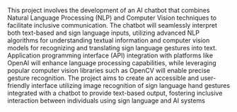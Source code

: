 This project involves the development of an AI chatbot that combines Natural Language 
Processing (NLP) and Computer Vision techniques to facilitate inclusive communication. The 
chatbot will seamlessly interpret both text-based and sign language inputs, utilizing advanced 
NLP algorithms for understanding textual information and computer vision models for 
recognizing and translating sign language gestures into text. Application programming 
interface (API) integration with platforms like OpenAI will enhance language processing 
capabilities, while leveraging popular computer vision libraries such as OpenCV will enable 
precise gesture recognition. The project aims to create an accessible and user-friendly interface 
utilizing image recognition of sign language hand gestures integrated with a chatbot to provide 
text-based output, fostering inclusive interaction between individuals using sign language and 
AI systems
